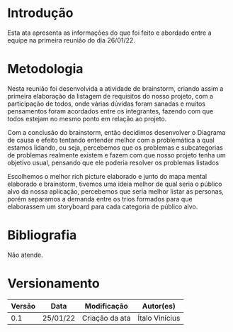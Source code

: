 # Introdução

Esta ata apresenta as informações do que foi feito e abordado entre a equipe na primeira reunião do dia 26/01/22.

# Metodologia

Nesta reunião foi desenvolvida a atividade de brainstorm, criando assim a primeira elaboração da listagem de requisitos do nosso projeto, com a participação de todos, onde várias dúvidas foram sanadas e muitos pensamentos foram acordados entre os integrantes, fazendo com que todos estejam no mesmo ponto em relação ao projeto.

Com a conclusão do brainstorm, então decidimos desenvolver o Diagrama de causa e efeito tentando entender melhor com a problemática a qual estamos lidando, ou seja, percebemos que os problemas e subcategorias de problemas realmente existem e fazem com que nosso projeto tenha um objetivo usual, pensando que ele poderia resolver os problemas listados

Escolhemos o melhor rich picture elaborado e junto do mapa mental elaborado e brainstorm, tivemos uma ideia melhor de qual seria o público alvo da nossa aplicação, percebemos que seria melhor listar as personas, porém separamos a demanda entre os trios formados para que elaborassem um storyboard para cada categoria de público alvo.

# Bibliografia

Não atende.

# Versionamento

Versão | Data | Modificação | Autor(es)
|--|--|--|--|
|0.1|25/01/22|Criação da ata|Ítalo Vinícius|